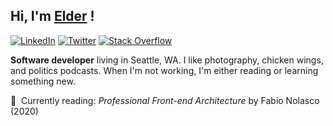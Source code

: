 ## Hi, I'm [Elder](http://elderf.com/) ! 

<a href="https://www.linkedin.com/in/elder-patten-ferreira/" target="_blank"><img src="https://img.shields.io/badge/LinkedIn-%230077B5.svg?&style=flat-square&logo=linkedin&logoColor=white" alt="LinkedIn"></a>
<a href="https://twitter.com/pattenferreira" target="_blank"><img src="https://img.shields.io/badge/-Twitter-1da1f2?style=flat-square&labelColor=1da1f2&logo=twitter&logoColor=white" alt="Twitter"></a>
[![Stack Overflow](https://img.shields.io/badge/-Stack%20Overflow-222222?style=flat-square&logo=stack-overflow&logoColor=white&link=https://stackoverflow.com/users/11673591/saravanan-selvamohan?tab=profile)](https://stackoverflow.com/users/10056846/elder-patten-ferreira)

**Software developer** living in Seattle, WA. I like photography, chicken wings, and politics podcasts. When I'm not working, I'm either reading or learning something new.

:book:&nbsp; Currently reading: <i>Professional Front-end Architecture</i> by Fabio Nolasco (2020)

<!---

![github stats](https://github-readme-stats.vercel.app/api?username=elderferreiras&show_icons=true)

-->
